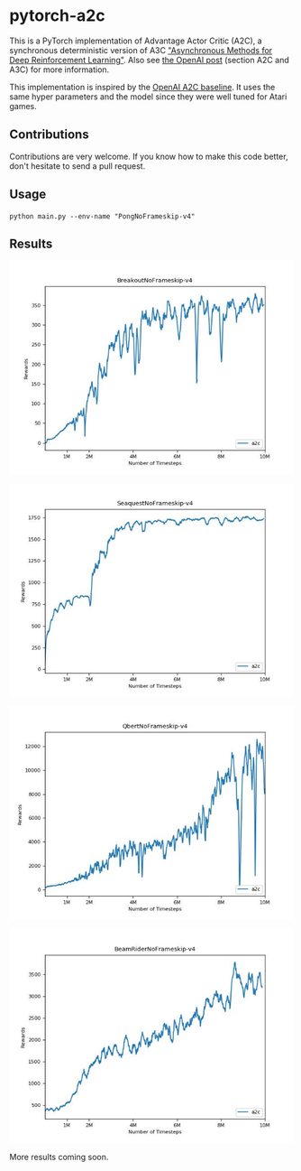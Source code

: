 # pytorch-a2c

This is a PyTorch implementation of Advantage Actor Critic (A2C), a synchronous deterministic version of A3C ["Asynchronous Methods for Deep Reinforcement Learning"](https://arxiv.org/pdf/1602.01783v1.pdf). Also see [the OpenAI post](https://blog.openai.com/baselines-acktr-a2c/) (section A2C and A3C) for more information.

This implementation is inspired by the [OpenAI A2C baseline](https://github.com/openai/baselines/tree/master/baselines/a2c). It uses the same hyper parameters and the model since they were well tuned for Atari games.

## Contributions

Contributions are very welcome. If you know how to make this code better, don't hesitate to send a pull request.

## Usage
```
python main.py --env-name "PongNoFrameskip-v4"
```

## Results

![BreakoutNoFrameskip-v4](imgs/breakout.png)

![SeaquestNoFrameskip-v4](imgs/seaquest.png)

![QbertNoFrameskip-v4](imgs/qbert.png)

![beamriderNoFrameskip-v4](imgs/beamrider.png)

More results coming soon.
